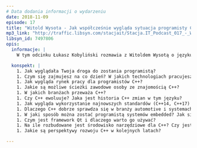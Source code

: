 ```yaml
---
# Data dodania informacji o wydarzeniu
date: 2018-11-09
episode: 17
title: "Witold Wysota - Jak współcześnie wygląda sytuacja programisty C++?"
mp3_link: "http://traffic.libsyn.com/stacjait/Stacja.IT_Podcast_017_-_Witold_Wysota_-_Jak_wspolczesnie_wyglada_sytuacja_programisty_CPP.mp3"
libsyn_id: 7497806
opis:
  informacje: |
    W tym odcinku Łukasz Kobyliński rozmawia z Witoldem Wysotą o języku C++ - jego rozwoju w ostatnich latach, zastosowaniach i rynku pracy, dostępnym dla programistów tego języka. Rozmawiamy również o obszarze systemów wbudowanych, a także o tym, czy trudno jest rozpocząć pracę jako programista w branży automotive.

  konspekt: |
    1. Jak wyglądała Twoja droga do zostania programistą?
    1. Czym się zajmujesz na co dzień? W jakich technologiach pracujesz?
    1. Jak wygląda rynek pracy dla programistów C++?
    1. Jakie są możliwe ścieżki zawodowe osoby ze znajomością C++?
    1. W jakich branżach przeważa C++?
    1. Czy C++ ewoluuje? Jaka jest historia C++ zmian w tym języku?
    1. Jak wygląda wykorzystanie najnowszych standardów (C++14, C++17) w praktyce?
    1. Dlaczego C++ dobrze sprawdza się w branży automotive i systemach wbudowanych?
    1. W jaki sposób można zostać programistą systemów embedded? Jak się do tego przygotować?
    1. Czym jest framework Qt i dlaczego warto go używać? 
    1. Na ile rozbudowane jest środowisko narzędziowe dla C++? Czy jest ono porównywalne z Javą?
    1. Jakie są perspektywy rozwoju C++ w kolejnych latach?

---
```

